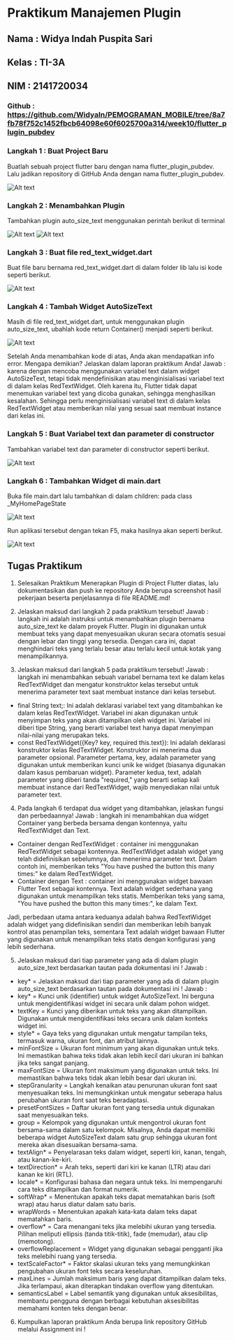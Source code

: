 # Praktikum Manajemen Plugin
## Nama : Widya Indah Puspita Sari
## Kelas : TI-3A
## NIM : 2141720034
### Github : https://github.com/WidyaIn/PEMOGRAMAN_MOBILE/tree/8a7fb78f752c1452fbcb64098e60f6025700a314/week10/flutter_plugin_pubdev

### Langkah 1 : Buat Project Baru
Buatlah sebuah project flutter baru dengan nama flutter_plugin_pubdev. Lalu jadikan repository di GitHub Anda dengan nama flutter_plugin_pubdev.

![Alt text](image.png)

### Langkah 2 : Menambahkan Plugin
Tambahkan plugin auto_size_text menggunakan perintah berikut di terminal

![Alt text](image-2.png)
![Alt text](image-1.png)

### Langkah 3 : Buat file red_text_widget.dart
Buat file baru bernama red_text_widget.dart di dalam folder lib lalu isi kode seperti berikut.

![Alt text](image-3.png)

### Langkah 4 : Tambah Widget AutoSizeText
Masih di file red_text_widget.dart, untuk menggunakan plugin auto_size_text, ubahlah kode return Container() menjadi seperti berikut.

![Alt text](image-4.png)

Setelah Anda menambahkan kode di atas, Anda akan mendapatkan info error. Mengapa demikian? Jelaskan dalam laporan praktikum Anda!
Jawab : karena dengan mencoba menggunakan variabel text dalam widget AutoSizeText, tetapi tidak mendefinisikan atau menginisialisasi variabel text di dalam kelas RedTextWidget. Oleh karena itu, Flutter tidak dapat menemukan variabel text yang dicoba gunakan, sehingga menghasilkan kesalahan. Sehingga perlu menginisialisasi variabel text di dalam kelas RedTextWidget atau memberikan nilai yang sesuai saat membuat instance dari kelas ini.

### Langkah 5 : Buat Variabel text dan parameter di constructor
Tambahkan variabel text dan parameter di constructor seperti berikut.

![Alt text](image-5.png)

### Langkah 6 : Tambahkan Widget di main.dart
Buka file main.dart lalu tambahkan di dalam children: pada class _MyHomePageState

![Alt text](image-6.png)

Run aplikasi tersebut dengan tekan F5, maka hasilnya akan seperti berikut.

![Alt text](image-7.png)

## Tugas Praktikum
1. Selesaikan Praktikum Menerapkan Plugin di Project Flutter diatas, lalu dokumentasikan dan push ke repository Anda berupa screenshot hasil pekerjaan beserta penjelasannya di file README.md!

2. Jelaskan maksud dari langkah 2 pada praktikum tersebut!
Jawab : langkah ini adalah instruksi untuk menambahkan plugin bernama auto_size_text ke dalam proyek Flutter. Plugin ini digunakan untuk membuat teks yang dapat menyesuaikan ukuran secara otomatis sesuai dengan lebar dan tinggi yang tersedia. Dengan cara ini, dapat menghindari teks yang terlalu besar atau terlalu kecil untuk kotak yang menampilkannya.

3. Jelaskan maksud dari langkah 5 pada praktikum tersebut!
Jawab : langkah ini menambahkan sebuah variabel bernama text ke dalam kelas RedTextWidget dan mengatur konstruktor kelas tersebut untuk menerima parameter text saat membuat instance dari kelas tersebut.
- final String text;: Ini adalah deklarasi variabel text yang ditambahkan ke dalam kelas RedTextWidget. Variabel ini akan digunakan untuk menyimpan teks yang akan ditampilkan oleh widget ini. Variabel ini diberi tipe String, yang berarti variabel text hanya dapat menyimpan nilai-nilai yang merupakan teks.
- const RedTextWidget({Key? key, required this.text}): Ini adalah deklarasi konstruktor kelas RedTextWidget. Konstruktor ini menerima dua parameter opsional. Parameter pertama, key, adalah parameter yang digunakan untuk memberikan kunci unik ke widget (biasanya digunakan dalam kasus pembaruan widget). Parameter kedua, text, adalah parameter yang diberi tanda "required," yang berarti setiap kali membuat instance dari RedTextWidget, wajib menyediakan nilai untuk parameter text.

4. Pada langkah 6 terdapat dua widget yang ditambahkan, jelaskan fungsi dan perbedaannya!
Jawab : langkah ini menambahkan dua widget Container yang berbeda bersama dengan kontennya, yaitu RedTextWidget dan Text. 
- Container dengan RedTextWidget : container ini menggunakan RedTextWidget sebagai kontennya. RedTextWidget adalah widget yang telah didefinisikan sebelumnya, dan menerima parameter text. Dalam contoh ini, memberikan teks "You have pushed the button this many times:" ke dalam RedTextWidget.
- Container dengan Text : container ini menggunakan widget bawaan Flutter Text sebagai kontennya. Text adalah widget sederhana yang digunakan untuk menampilkan teks statis. Memberikan teks yang sama, "You have pushed the button this many times:", ke dalam Text.

Jadi, perbedaan utama antara keduanya adalah bahwa RedTextWidget adalah widget yang didefinisikan sendiri dan memberikan lebih banyak kontrol atas penampilan teks, sementara Text adalah widget bawaan Flutter yang digunakan untuk menampilkan teks statis dengan konfigurasi yang lebih sederhana.

5. Jelaskan maksud dari tiap parameter yang ada di dalam plugin auto_size_text berdasarkan tautan pada dokumentasi ini !
Jawab : 
- key* = Jelaskan maksud dari tiap parameter yang ada di dalam plugin auto_size_text berdasarkan tautan pada dokumentasi ini !
Jawab : 
- key* =  Kunci unik (identifier) untuk widget AutoSizeText. Ini berguna untuk mengidentifikasi widget ini secara unik dalam pohon widget.
- textKey = Kunci yang diberikan untuk teks yang akan ditampilkan. Digunakan untuk mengidentifikasi teks secara unik dalam konteks widget ini.
- style* = Gaya teks yang digunakan untuk mengatur tampilan teks, termasuk warna, ukuran font, dan atribut lainnya.
- minFontSize = Ukuran font minimum yang akan digunakan untuk teks. Ini memastikan bahwa teks tidak akan lebih kecil dari ukuran ini bahkan jika teks sangat panjang.
- maxFontSize = Ukuran font maksimum yang digunakan untuk teks. Ini memastikan bahwa teks tidak akan lebih besar dari ukuran ini.
- stepGranularity =  Langkah kenaikan atau penurunan ukuran font saat menyesuaikan teks. Ini memungkinkan untuk mengatur seberapa halus perubahan ukuran font saat teks beradaptasi.
- presetFontSizes = Daftar ukuran font yang tersedia untuk digunakan saat menyesuaikan teks.
- group = Kelompok yang digunakan untuk mengontrol ukuran font bersama-sama dalam satu kelompok. Misalnya, Anda dapat memiliki beberapa widget AutoSizeText dalam satu grup sehingga ukuran font mereka akan disesuaikan bersama-sama.
- textAlign* = Penyelarasan teks dalam widget, seperti kiri, kanan, tengah, atau kanan-ke-kiri.
- textDirection* = Arah teks, seperti dari kiri ke kanan (LTR) atau dari kanan ke kiri (RTL).
- locale* = Konfigurasi bahasa dan negara untuk teks. Ini mempengaruhi cara teks ditampilkan dan format numerik.
- softWrap* = Menentukan apakah teks dapat mematahkan baris (soft wrap) atau harus diatur dalam satu baris.
- wrapWords = Menentukan apakah kata-kata dalam teks dapat mematahkan baris.
- overflow* = Cara menangani teks jika melebihi ukuran yang tersedia. Pilihan meliputi ellipsis (tanda titik-titik), fade (memudar), atau clip (memotong).
- overflowReplacement = Widget yang digunakan sebagai pengganti jika teks melebihi ruang yang tersedia.
- textScaleFactor* = Faktor skalasi ukuran teks yang memungkinkan pengubahan ukuran font teks secara keseluruhan.
- maxLines = Jumlah maksimum baris yang dapat ditampilkan dalam teks. Jika terlampaui, akan diterapkan tindakan overflow yang ditentukan.
- semanticsLabel =  Label semantik yang digunakan untuk aksesibilitas, membantu pengguna dengan berbagai kebutuhan aksesibilitas memahami konten teks dengan benar.

6. Kumpulkan laporan praktikum Anda berupa link repository GitHub melalui Assignment ini !

